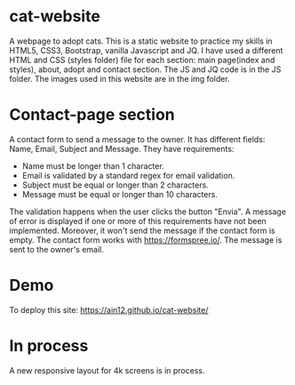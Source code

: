# cat-website

A webpage to adopt cats. This is a static website to practice my skills in HTML5, CSS3, Bootstrap, vanilla Javascript and JQ. I have used a different HTML and CSS (styles folder) file for each section: main page(index and styles), about, adopt and contact section. The JS and JQ code is in the JS folder. The images used in this website are in the img folder.

# Contact-page section

A contact form to send a message to the owner. It has different fields: Name, Email, Subject and Message. They have requirements:

- Name must be longer than 1 character.
- Email is validated by a standard regex for email validation.
- Subject must be equal or longer than 2 characters.
- Message must be equal or longer than 10 characters.

The validation happens when the user clicks the button "Envia". A message of error is displayed if one or more of this requirements have not been implemented. Moreover, it won't send the message if the contact form is empty. The contact form works with https://formspree.io/. The message is sent to the owner's email.

# Demo

To deploy this site: https://ain12.github.io/cat-website/

# In process

A new responsive layout for 4k screens is in process.
